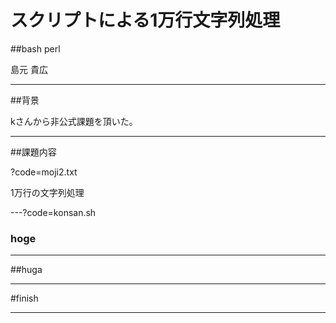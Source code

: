 # スクリプトによる1万行文字列処理
##bash perl

島元 貴広

---
##背景

kさんから非公式課題を頂いた。


---
##課題内容

?code=moji2.txt

1万行の文字列処理


---?code=konsan.sh



### hoge



---


##huga


---



#finish


---
